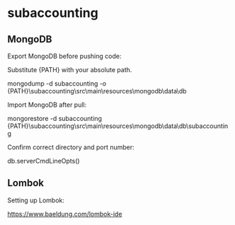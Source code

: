 # subaccounting

## MongoDB

Export MongoDB before pushing code:

Substitute {PATH} with your absolute path.

mongodump -d subaccounting -o {PATH}\subaccounting\src\main\resources\mongodb\data\db

Import MongoDB after pull:

mongorestore -d subaccounting {PATH}\subaccounting\src\main\resources\mongodb\data\db\subaccounting

Confirm correct directory and port number:

db.serverCmdLineOpts()

## Lombok

Setting up Lombok:

https://www.baeldung.com/lombok-ide
